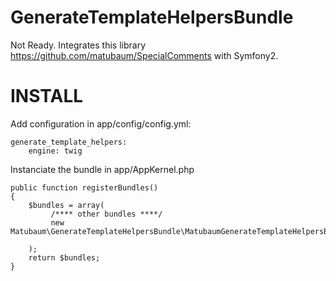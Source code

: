 GenerateTemplateHelpersBundle
=============================

Not Ready. Integrates this library https://github.com/matubaum/SpecialComments with Symfony2. 



INSTALL
=======

Add configuration in app/config/config.yml:

    generate_template_helpers:
        engine: twig

Instanciate the bundle in app/AppKernel.php

    public function registerBundles()
    {
        $bundles = array(
             /**** other bundles ****/
             new Matubaum\GenerateTemplateHelpersBundle\MatubaumGenerateTemplateHelpersBundle(),

        );
        return $bundles;
    }  
